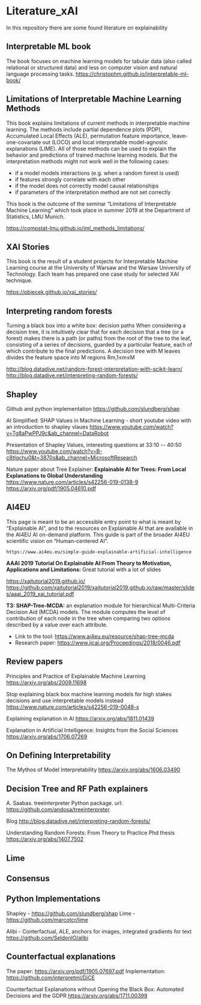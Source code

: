 # Literature_xAI
In this repository there are some found literature on explainability

## Interpretable ML book
The book focuses on machine learning models for tabular data (also called relational or structured data)
 and less on computer vision and natural language processing tasks. 
https://christophm.github.io/interpretable-ml-book/


## Limitations of Interpretable Machine Learning Methods
This book explains limitations of current methods in interpretable machine learning. 
The methods include partial dependence plots (PDP), Accumulated Local Effects (ALE), permutation feature importance, 
leave-one-covariate out (LOCO) and local interpretable model-agnostic explanations (LIME).
 All of those methods can be used to explain the behavior and predictions of trained machine learning models.
  But the interpretation methods might not work well in the following cases:

 - if a model models interactions (e.g. when a random forest is used)
 - if features strongly correlate with each other
 - if the model does not correctly model causal relationships
- if parameters of the interpretation method are not set correctly


This book is the outcome of the seminar “Limitations of Interpretable Machine Learning” which took place in summer 2019 at the Department of Statistics, LMU Munich.

https://compstat-lmu.github.io/iml_methods_limitations/

## XAI Stories
This book is the result of a student projects for Interpretable
 Machine Learning course at the University of Warsaw and the Warsaw University of Technology.
 Each team has prepared one case study for selected XAI technique.

https://pbiecek.github.io/xai_stories/

## Interpreting random forests

Turning a black box into a white box: decision paths
When considering a decision tree, it is intuitively clear that for each decision that a tree (or a forest) makes there is a path (or paths) from the root of the tree to the leaf, consisting of a series of decisions, guarded by a particular feature, each of which contribute to the final predictions.
A decision tree with M leaves divides the feature space into M regions Rm,1≤m≤M

http://blog.datadive.net/random-forest-interpretation-with-scikit-learn/
http://blog.datadive.net/interpreting-random-forests/

## Shapley

Github and python implementation
https://github.com/slundberg/shap

AI Simplified: SHAP Values in Machine Learning - short youtube video with an introduction
to shapley vlaues
https://www.youtube.com/watch?v=Tg8aPwPPJ9c&ab_channel=DataRobot


Presentation of Shapley Values, interesting questions at 33:10 -- 40:50
 https://www.youtube.com/watch?v=B-c8tIgchu0&t=3870s&ab_channel=MicrosoftResearch



Nature paper about Tree Explainer: **Explainable AI for Trees: From Local Explanations to Global
Understanding**
https://www.nature.com/articles/s42256-019-0138-9
https://arxiv.org/pdf/1905.04610.pdf

## AI4EU
This page is meant to be an accessible entry point to what is meant by
 “Explainable AI”, and to the resources on Explainable AI that are available
  in the AI4EU AI on-demand platform.
   This guide is part of the broader AI4EU scientific vision
    on “Human-centered AI”.
    
    https://www.ai4eu.eu/simple-guide-explainable-artificial-intelligence
    
**AAAI 2019 Tutorial On Explainable AI:From Theory to Motivation, Applications and Limitations:** 
   Great tutorial with a lot of slides

   https://xaitutorial2019.github.io/
   https://github.com/xaitutorial2019/xaitutorial2019.github.io/raw/master/slides/aaai_2019_xai_tutorial.pdf
   
 **T3: SHAP-Tree-MCDA:** an explanation module for hierarchical Multi-Criteria Decision Aid (MCDA) models.
  The module computes the level of contribution of each node in the tree when comparing two options
   described by a value over each attribute.

 - Link to the tool: https://www.ai4eu.eu/resource/shap-tree-mcda
 - Research paper: https://www.ijcai.org/Proceedings/2018/0046.pdf
 
 ## Review papers
 Principles and Practice of Explainable Machine Learning
 https://arxiv.org/abs/2009.11698
 
 Stop explaining black box machine learning models
  for high stakes decisions and use interpretable models instead
   https://www.nature.com/articles/s42256-019-0048-x
   
   Explaining explanation in AI https://arxiv.org/abs/1811.01439
   
   Explanation in Artificial Intelligence: Insights from the Social Sciences
    https://arxiv.org/abs/1706.07269
 
 ## On Defining Interpretability
 The Mythos of Model Interpretability https://arxiv.org/abs/1606.03490
## Decision Tree and RF Path explainers

A. Saabas. treeinterpreter Python package. url: https://github.com/andosa/treeinterpreter.

Blog http://blog.datadive.net/interpreting-random-forests/ 

Understanding Random Forests: From Theory to Practice 
Phd thesis https://arxiv.org/abs/1407.7502

## Lime


## Consensus


## Python Implementations
Shapley - https://github.com/slundberg/shap
Lime - https://github.com/marcotcr/lime

Alibi - Conterfactual, ALE, anchors for images, integrated gradients for text https://github.com/SeldonIO/alibi

## Counterfactual explanations
The paper: https://arxiv.org/pdf/1905.07697.pdf
Implementation: https://github.com/interpretml/DiCE

Counterfactual Explanations without Opening the Black Box:
 Automated Decisions and the GDPR
https://arxiv.org/abs/1711.00399